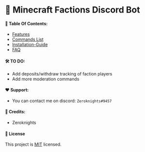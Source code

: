 # 🚀 Minecraft Factions Discord Bot


####  📔 Table Of Contents:
* [Features](https://github.com/Youniz/Minecraft-Factions-Bot/blob/main/docs/features.md)
* [Commands  List](https://github.com/Youniz/Minecraft-Factions-Bot/blob/main/docs/commands.md)
* [Installation-Guide](https://github.com/Youniz/Minecraft-Factions-Bot/blob/main/docs/installation-guide.md)
* [FAQ](https://github.com/Youniz/Minecraft-Factions-Bot/blob/main/docs/faq.md)

#### 🛠️ TO DO:
* Add deposits/withdraw tracking of faction players
* Add more moderation commands

#### ❤️ Support:
* You can contact me on discord: `Zeroknights#9457`

#### 🌟 Credits:
* Zeroknights

#### 📝 License
This project is [MIT](https://github.com/Koolwiza/Bot-12/blob/master/LICENSE) licensed.
